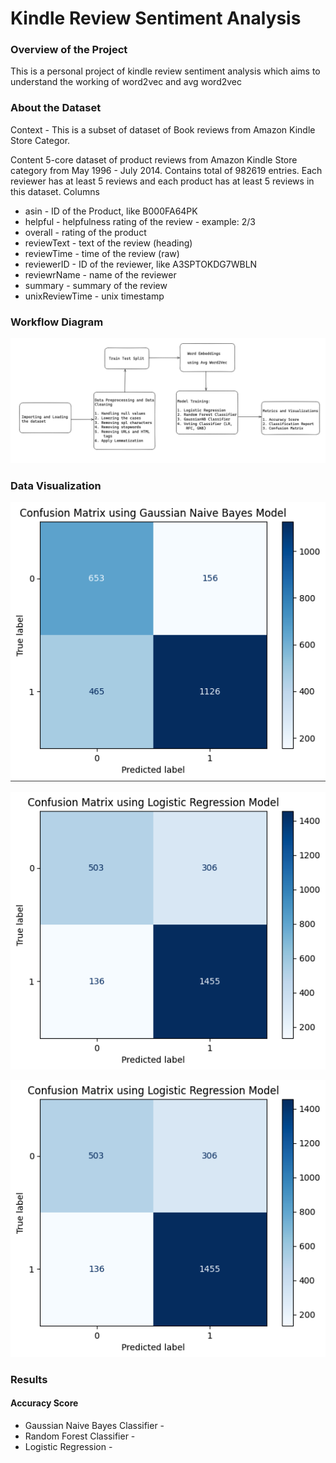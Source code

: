 # Kindle Review Sentiment Analysis

### Overview of the Project
This is a personal project of kindle review sentiment analysis  which aims to understand the working of word2vec and avg word2vec

### About the Dataset

Context - This is a subset of dataset of Book reviews from Amazon Kindle Store Categor.

Content 5-core dataset of product reviews from Amazon Kindle Store category from May 1996 - July 2014. Contains total of 982619 entries. Each reviewer has at least 5 reviews and each product has at least 5 reviews in this dataset. Columns

*   asin - ID of the Product, like B000FA64PK
*   helpful - helpfulness rating of the review - example: 2/3
*   overall - rating of the product
*   reviewText - text of the review (heading)
*   reviewTime - time of the review (raw)
*   reviewerID - ID of the reviewer, like A3SPTOKDG7WBLN
*   reviewrName - name of the reviewer
*   summary - summary of the review
*   unixReviewTime - unix timestamp

### Workflow Diagram
![Worflow Diagram of the Project](https://github.com/ratul-07/kindle-review-sentiment-analysis/blob/main/Images/Workflow%20Diagram.png)

### Data Visualization

  ![Confusion Matrix using GNB](https://github.com/ratul-07/kindle-review-sentiment-analysis/blob/main/Images/GaussianNB%20CM%20KindleRA.png)


  ![Confusion Matrix using RF](https://github.com/ratul-07/kindle-review-sentiment-analysis/blob/main/Images/LogisticRegression%20CM%20%20KindleRA.png)


  ![Confusion Matrix using LR](https://github.com/ratul-07/kindle-review-sentiment-analysis/blob/main/Images/LogisticRegression%20CM%20%20KindleRA.png)

### Results
#### Accuracy Score

* Gaussian Naive Bayes Classifier -
* Random Forest Classifier - 
* Logistic Regression -
  
